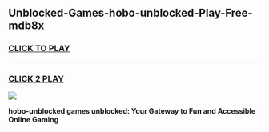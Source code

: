 
## Unblocked-Games-hobo-unblocked-Play-Free-mdb8x
<h3>
<a href="https://premium76.site?title=hobo-unblocked&ref=18A1">CLICK TO PLAY</a></h3>
<hr>

<h3>
<a href="https://premium76.site?title=hobo-unblocked&ref=18A1">CLICK 2 PLAY</a>
  
</h3>

<a href="https://premium76.site?title=hobo-unblocked&ref=18A1"><img src="https://clearcache.store/games.png"></a>


**hobo-unblocked games unblocked: Your Gateway to Fun and Accessible Online Gaming**
